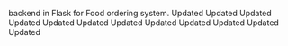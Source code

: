 backend in Flask for Food ordering system.
Updated
Updated
Updated
Updated
Updated
Updated
Updated
Updated
Updated
Updated
Updated
Updated
